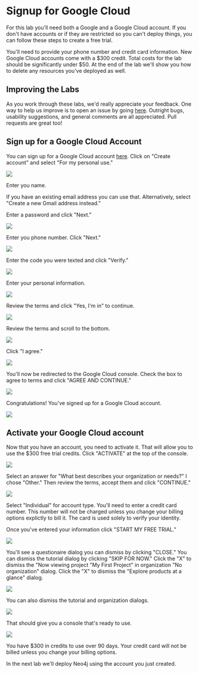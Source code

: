 # Signup for Google Cloud
For this lab you'll need both a Google and a Google Cloud account.  If you don't have accounts or if they are restricted so you can't deploy things, you can follow these steps to create a free trial.

You'll need to provide your phone number and credit card information.  New Google Cloud accounts come with a $300 credit. Total costs for the lab should be significantly under $50. At the end of the lab we'll show you how to delete any resources you've deployed as well.

## Improving the Labs
As you work through these labs, we'd really appreciate your feedback.  One way to help us improve is to open an issue by going [here](https://github.com/neo4j-partners/hands-on-lab-neo4j-and-vertex-ai/issues).  Outright bugs, usability suggestions, and general comments are all appreciated.  Pull requests are great too!

## Sign up for a Google Cloud Account
You can sign up for a Google Cloud account [here](https://console.cloud.google.com/). Click on "Create account" and select "For my personal use."

![](images/01-newaccount.png)

Enter you name.  

If you have an existing email address you can use that.  Alternatively, select "Create a new Gmail address instead."  

Enter a password and click "Next."

![](images/02-newaccount.png)

Enter you phone number.  Click "Next."

![](images/03-phone.png)

Enter the code you were texted and click "Verify."

![](images/04-verify.png)

Enter your personal information.

![](images/05-personal.png)

Review the terms and click "Yes, I'm in" to continue.

![](images/06-getmore.png)

Review the terms and scroll to the bottom.

![](images/07-terms.png)

Click "I agree."

![](images/08-terms.png)

You'll now be redirected to the Google Cloud console.  Check the box to agree to terms and click "AGREE AND CONTINUE."

![](images/09-terms.png)

Congratulations!  You've signed up for a Google Cloud account.

![](images/10-console.png)

## Activate your Google Cloud account
Now that you have an account, you need to activate it.  That will allow you to use the $300 free trial credits.  Click "ACTIVATE" at the top of the console.

![](images/10-console.png)

Select an answer for "What best describes your organization or needs?"  I chose "Other." Then review the terms, accept them and click "CONTINUE."

![](images/11-activate.png)

Select "Individual" for account type.  You'll need to enter a credit card number.  This number will not be charged unless you change your billing options explictly to bill it.  The card is used solely to verify your identity.

Once you've entered your information click "START MY FREE TRIAL."

![](images/12-activate.png)

You'll see a questionaire dialog you can dismiss by clicking "CLOSE."  You can dismiss the tutorial dialog by clicking "SKIP FOR NOW."  Click the "X" to dismiss the "Now viewing project "My First Project" in organization "No organization" dialog.  Click the "X" to dismiss the "Explore products at a glance" dialog.

![](images/13-welcome.png)

You can also dismiss the tutorial and organization dialogs.

![](images/14-welcome.png)

That should give you a console that's ready to use.  

![](images/15-console.png)

You have $300 in credits to use over 90 days.  Your credit card will not be billed unless you change your billing options.

In the next lab we'll deploy Neo4j using the account you just created.